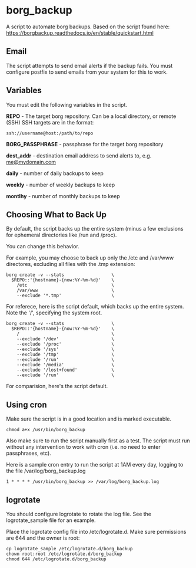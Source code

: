 # borg_backup  

A script to automate borg backups.
Based on the script found here: https://borgbackup.readthedocs.io/en/stable/quickstart.html

## Email
The script attempts to send email alerts if the backup fails. You must configure postfix to send emails from your system for this to work.

## Variables
You must edit the following variables in the script.

**REPO** - The target borg repository. Can be a local directory, or remote (SSH)
SSH targets are in the format:

```
ssh://username@host:/path/to/repo
```

**BORG_PASSPHRASE** - passphrase for the target borg repository

**dest_addr** - destination email address to send alerts to, e.g. me@mydomain.com 

**daily** - number of daily backups to keep

**weekly** - number of weekly backups to keep

**montlhy** - number of monthly backups to keep

## Choosing What to Back Up
By default, the script backs up the entire system (minus a few exclusions for ephemeral directories like /run and /proc).

You can change this behavior.

For example, you may choose to back up only the /etc and /var/www directores, excluding all files with the .tmp extension:

```
borg create -v --stats                  \
  $REPO::'{hostname}-{now:%Y-%m-%d}'    \
    /etc                                \
    /var/www                            \
    --exclude '*.tmp'                   \

```

For referece, here is the script default, which backs up the entire system. Note the '/', specifying the system root.

```
borg create -v --stats                  \
  $REPO::'{hostname}-{now:%Y-%m-%d}'    \
    /                                   \
    --exclude '/dev'                    \
    --exclude '/proc'                   \
    --exclude '/sys'                    \
    --exclude '/tmp'                    \
    --exclude '/run'                    \
    --exclude '/media'                  \
    --exclude '/lost+found'             \
    --exclude '/run'                    \
```

For comparision, here's the script default.

## Using cron

Make sure the script is in a good location and is marked executable.

```
chmod a+x /usr/bin/borg_backup
```

Also make sure to run the script manually first as a test. The script must run without any intervention to work with cron (i.e. no need to enter passphrases, etc).

Here is a sample cron entry to run the script at 1AM every day, logging to the file /var/log/borg_backup.log

```
1 * * * * /usr/bin/borg_backup >> /var/log/borg_backup.log
```

## logrotate
You should configure logrotate to rotate the log file. See the logrotate_sample file for an example.

Place the logrotate config file into /etc/logrotate.d. Make sure permissions are 644 and the owner is root:

```
cp logrotate_sample /etc/logrotate.d/borg_backup
chown root:root /etc/logrotate.d/borg_backup
chmod 644 /etc/logrotate.d/borg_backup
